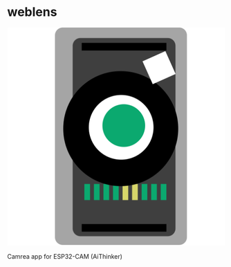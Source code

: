 # weblens

![logo](https://raw.githubusercontent.com/karsany/weblens/main/ui/src/components/icon.svg)

Camrea app for ESP32-CAM (AiThinker)